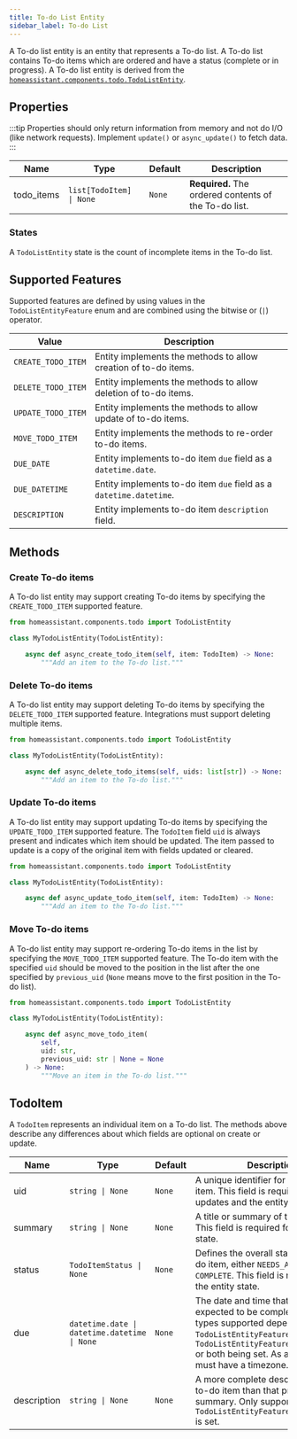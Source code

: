 ```yaml
---
title: To-do List Entity
sidebar_label: To-do List
---
```


A To-do list entity is an entity that represents a To-do list. A To-do list contains
To-do items which are ordered and have a status (complete or in progress). A To-do list entity is derived from the [`homeassistant.components.todo.TodoListEntity`](https://github.com/home-assistant/core/blob/dev/homeassistant/components/todo/__init__.py).

## Properties

:::tip
Properties should only return information from memory and not do I/O (like network requests). Implement `update()` or `async_update()` to fetch data.
:::

| Name  | Type          | Default               | Description                                             |
| ----- | ------------- | --------------------- | ------------------------------------------------------- |
| todo_items | <code>list[TodoItem] &#124; None</code> | `None` | **Required.** The ordered contents of the To-do list. |

### States

A `TodoListEntity` state is the count of incomplete items in the To-do list.

## Supported Features

Supported features are defined by using values in the `TodoListEntityFeature` enum
and are combined using the bitwise or (`|`) operator.

| Value               | Description                                                        |
| ------------------- | ------------------------------------------------------------------ |
| `CREATE_TODO_ITEM`      | Entity implements the methods to allow creation of to-do items.  |
| `DELETE_TODO_ITEM`      | Entity implements the methods to allow deletion of to-do items.  |
| `UPDATE_TODO_ITEM`      | Entity implements the methods to allow update of to-do items.  |
| `MOVE_TODO_ITEM`        | Entity implements the methods to re-order to-do items.  |
| `DUE_DATE`              | Entity implements to-do item `due` field as a `datetime.date`. |
| `DUE_DATETIME`          | Entity implements to-do item `due` field as a `datetime.datetime`. |
| `DESCRIPTION`           | Entity implements to-do item `description` field.  |

## Methods


### Create To-do items

A To-do list entity may support creating To-do items by specifying the `CREATE_TODO_ITEM`
supported feature.

```python
from homeassistant.components.todo import TodoListEntity

class MyTodoListEntity(TodoListEntity):

    async def async_create_todo_item(self, item: TodoItem) -> None:
        """Add an item to the To-do list."""
```

### Delete To-do items

A To-do list entity may support deleting To-do items by specifying the `DELETE_TODO_ITEM`
supported feature. Integrations must support deleting multiple items.

```python
from homeassistant.components.todo import TodoListEntity

class MyTodoListEntity(TodoListEntity):

    async def async_delete_todo_items(self, uids: list[str]) -> None:
        """Add an item to the To-do list."""
```

### Update To-do items

A To-do list entity may support updating To-do items by specifying the `UPDATE_TODO_ITEM`
supported feature. The `TodoItem` field `uid` is always present and indicates
which item should be updated. The item passed to update is a copy of the original
item with fields updated or cleared.

```python
from homeassistant.components.todo import TodoListEntity

class MyTodoListEntity(TodoListEntity):

    async def async_update_todo_item(self, item: TodoItem) -> None:
        """Add an item to the To-do list."""
```

### Move To-do items

A To-do list entity may support re-ordering To-do items in the list by specifying
the `MOVE_TODO_ITEM` supported feature. The To-do item with the specified `uid`
should be moved to the position in the list after the one specified by `previous_uid` (`None` means move to the first
position in the To-do list).

```python
from homeassistant.components.todo import TodoListEntity

class MyTodoListEntity(TodoListEntity):

    async def async_move_todo_item(
        self,
        uid: str,
        previous_uid: str | None = None
    ) -> None:
        """Move an item in the To-do list."""
```

## TodoItem

A `TodoItem` represents an individual item on a To-do list. The methods
above describe any differences about which fields are optional on create or
update.

| Name        | Type             | Default      | Description                                                                                                                                     |
| ----------- | ---------------- | ------------ | ----------------------------------------------------------------------------------------------------------------------------------------------- |
| uid | <code>string &#124; None</code> | `None` | A unique identifier for the to-do item. This field is required for updates and the entity state.
| summary | <code>string &#124; None</code>  | `None` | A title or summary of the to-do item. This field is required for the entity state.
| status | <code>TodoItemStatus &#124; None</code> | `None` | Defines the overall status for the to-do item, either `NEEDS_ACTION` or `COMPLETE`. This field is required for the entity state.
| due | <code>datetime.date &#124; datetime.datetime &#124; None</code> | `None` | The date and time that a to-do is expected to be completed. The types supported depend on `TodoListEntityFeature.DUE_DATE` or `TodoListEntityFeature.DUE_DATETIME` or both being set. As a datetime, must have a timezone.
| description | <code>string &#124; None</code>  | `None` | A more complete description of the to-do item than that provided by the summary. Only supported when `TodoListEntityFeature.DESCRIPTION` is set.
